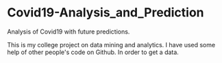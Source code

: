 # Covid19-Analysis_and_Prediction
 Analysis of Covid19 with future predictions.

This is my college project on data mining and analytics.
I have used some help of other people's code on Github. In order to get a data.
